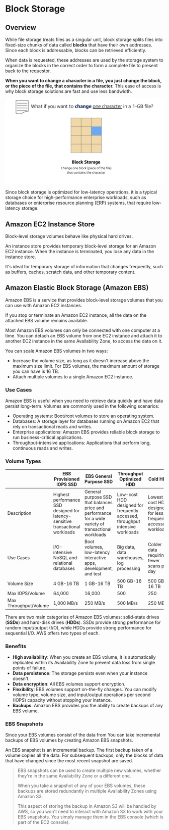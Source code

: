 # Block Storage

## Overview

While file storage treats files as a singular unit, block storage splits files into fixed-size chunks of data called **blocks** that have their own addresses. Since each block is addressable, blocks can be retrieved efficiently.

When data is requested, these addresses are used by the storage system to organize the blocks in the correct order to form a complete file to present back to the requestor.

**When you want to change a character in a file, you just change the block, or the piece of the file, that contains the character.** This ease of access is why block storage solutions are fast and use less bandwidth.

![](images/block-storage.png)

Since block storage is optimized for low-latency operations, it is a typical storage choice for high-performance enterprise workloads, such as databases or enterprise resource planning (ERP) systems, that require low-latency storage.


## Amazon EC2 Instance Store

Block-level storage volumes behave like physical hard drives.

An instance store provides temporary block-level storage for an Amazon EC2 instance. When the instance is terminated, you lose any data in the instance store.

It's ideal for temporary storage of information that changes frequently, such as buffers, caches, scratch data, and other temporary content.


## Amazon Elastic Block Storage (Amazon EBS) 

Amazon EBS  is a service that provides block-level storage volumes that you can use with Amazon EC2 instances.

If you stop or terminate an Amazon EC2 instance, all the data on the attached EBS volume remains available.

Most Amazon EBS volumes can only be connected with one computer at a time. You can detach an EBS volume from one EC2 instance and attach it to another EC2 instance in the same Availability Zone, to access the data on it.


You can scale Amazon EBS volumes in two ways:
- Increase the volume size, as long as it doesn't increase above the maximum size limit. For EBS volumes, the maximum amount of storage you can have is 16 TB.
- Attach multiple volumes to a single Amazon EC2 instance.


### Use Cases

Amazon EBS is useful when you need to retrieve data quickly and have data persist long-term. Volumes are commonly used in the following scenarios:

- Operating systems: Boot/root volumes to store an operating system.
- Databases: A storage layer for databases running on Amazon EC2 that rely on transactional reads and writes.
- Enterprise applications: Amazon EBS provides reliable block storage to run business-critical applications.
- Throughput-intensive applications: Applications that perform long, continuous reads and writes.


### Volume Types

|  | EBS Provisioned IOPS SSD | EBS General Purpose SSD | Throughput Optimized HDD | Cold HDD |
|---|---|---|---|---|
| Description | Highest performance SSD designed for latency-sensitive transactional workloads | General purpose SSD that balances price and performance for a wide variety of transactional workloads | Low-cost HDD designed for frequently accessed, throughput intensive workloads | Lowest cost HDD designed for less frequently accessed workloads |
| Use Cases | I/O-intensive NoSQL and relational databases | Boot volumes, low-latency interactive apps, development, and test | Big data, data warehouses, log processing | Colder data requiring fewer scans per day |
| Volume Size | 4 GB-16 TB | 1 GB-16 TB | 500 GB-16 TB | 500 GB-16 TB |
| Max IOPS/Volume  | 64,000 | 16,000 | 500 | 250 |
| Max Throughput/Volume | 1,000 MB/s | 250 MB/s | 500 MB/s | 250 MB/s |

There are two main categories of Amazon EBS volumes: solid-state drives (**SSDs**) and hard-disk drives (**HDDs**). SSDs provide strong performance for random input/output (I/O), while HDDs provide strong performance for sequential I/O. AWS offers two types of each.


### Benefits

- **High availability**: When you create an EBS volume, it is automatically replicated within its Availability Zone to prevent data loss from single points of failure.
- **Data persistence**: The storage persists even when your instance doesn't.
- **Data encryption**: All EBS volumes support encryption.
- **Flexibility**: EBS volumes support on-the-fly changes. You can modify volume type, volume size, and input/output operations per second (IOPS) capacity without stopping your instance.
- **Backups**: Amazon EBS provides you the ability to create backups of any EBS volume.


### EBS Snapshots

Since your EBS volumes consist of the data from You can take incremental backups of EBS volumes by creating Amazon EBS snapshots.

An EBS snapshot is an incremental backup. The first backup taken of a volume copies all the data. For subsequent backups, only the blocks of data that have changed since the most recent snapshot are saved. 

> EBS snapshots can be used to create multiple new volumes, whether they're in the same Availability Zone or a different one.
> 
> When you take a snapshot of any of your EBS volumes, these backups are stored redundantly in multiple Availability Zones using Amazon S3.
> 
> This aspect of storing the backup in Amazon S3 will be handled by AWS, so you won't need to interact with Amazon S3 to work with your EBS snapshots. You simply manage them in the EBS console (which is part of the EC2 console).
